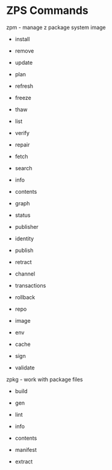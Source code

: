 ZPS Commands
============

zpm - manage z package system image
  - install
  - remove
  - update
  - plan
  - refresh
  - freeze
  - thaw
  - list
  - verify
  - repair
  
  - fetch
  - search
  
  - info
  - contents
  - graph
  - status
  
  - publisher
  - identity

  - publish
  - retract
  - channel

  - transactions
  - rollback

  - repo
  - image
  - env
  
  - cache
  
  - sign
  - validate

zpkg - work with package files
  - build
  - gen
  - lint

  - info
  - contents
  - manifest
  - extract
